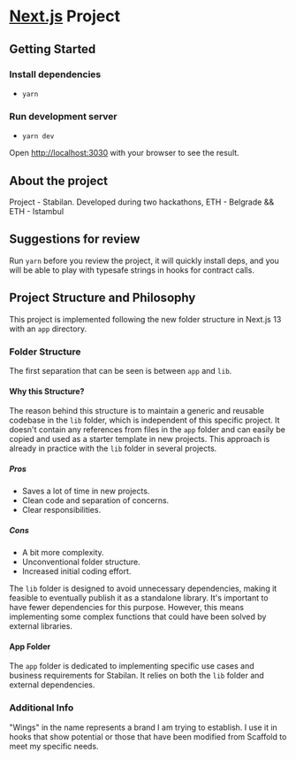 # [Next.js](https://nextjs.org/) Project

## Getting Started

### Install dependencies

- `yarn`

### Run development server

- `yarn dev`

Open [http://localhost:3030](http://localhost:3030) with your browser to see the result.

## About the project

Project - Stabilan. Developed during two hackathons, ETH - Belgrade && ETH - Istambul

## Suggestions for review

Run `yarn` before you review the project, it will quickly install deps, and you will be able to play with typesafe strings in hooks for contract calls.

## Project Structure and Philosophy

This project is implemented following the new folder structure in Next.js 13 with an `app` directory.

### Folder Structure

The first separation that can be seen is between `app` and `lib`.

#### Why this Structure?

The reason behind this structure is to maintain a generic and reusable codebase in the `lib` folder, which is independent of this specific project. It doesn't contain any references from files in the `app` folder and can easily be copied and used as a starter template in new projects. This approach is already in practice with the `lib` folder in several projects.

##### Pros

- Saves a lot of time in new projects.
- Clean code and separation of concerns.
- Clear responsibilities.

##### Cons

- A bit more complexity.
- Unconventional folder structure.
- Increased initial coding effort.

The `lib` folder is designed to avoid unnecessary dependencies, making it feasible to eventually publish it as a standalone library. It's important to have fewer dependencies for this purpose. However, this means implementing some complex functions that could have been solved by external libraries.

#### App Folder

The `app` folder is dedicated to implementing specific use cases and business requirements for Stabilan. It relies on both the `lib` folder and external dependencies.

### Additional Info

"Wings" in the name represents a brand I am trying to establish. I use it in hooks that show potential or those that have been modified from Scaffold to meet my specific needs.
